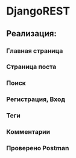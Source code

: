 # DjangoREST
## Реализация:
### Главная страница
### Страница поста
### Поиск
### Регистрация, Вход
### Теги
### Комментарии
### Проверено Postman
